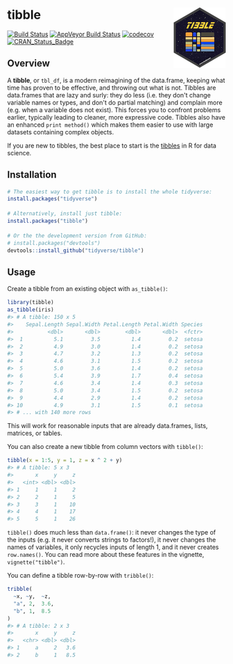
<!-- README.md is generated from README.Rmd. Please edit that file -->
tibble <img src="man/figures/logo.png" align="right" />
=======================================================

[![Build Status](https://travis-ci.org/tidyverse/tibble.svg?branch=master)](https://travis-ci.org/tidyverse/tibble) [![AppVeyor Build Status](https://ci.appveyor.com/api/projects/status/github/tidyverse/tibble?branch=master&svg=true)](https://ci.appveyor.com/project/tidyverse/tibble) [![codecov](https://codecov.io/gh/tidyverse/tibble/branch/master/graph/badge.svg)](https://codecov.io/gh/tidyverse/tibble) [![CRAN\_Status\_Badge](http://www.r-pkg.org/badges/version/tibble)](https://cran.r-project.org/package=tibble)

Overview
--------

A **tibble**, or `tbl_df`, is a modern reimagining of the data.frame, keeping what time has proven to be effective, and throwing out what is not. Tibbles are data.frames that are lazy and surly: they do less (i.e. they don't change variable names or types, and don't do partial matching) and complain more (e.g. when a variable does not exist). This forces you to confront problems earlier, typically leading to cleaner, more expressive code. Tibbles also have an enhanced `print method()` which makes them easier to use with large datasets containing complex objects.

If you are new to tibbles, the best place to start is the [tibbles](http://r4ds.had.co.nz/tibbles.html) in R for data science.

Installation
------------

``` r
# The easiest way to get tibble is to install the whole tidyverse:
install.packages("tidyverse")

# Alternatively, install just tibble:
install.packages("tibble")

# Or the the development version from GitHub:
# install.packages("devtools")
devtools::install_github("tidyverse/tibble")
```

Usage
-----

Create a tibble from an existing object with `as_tibble()`:

``` r
library(tibble)
as_tibble(iris)
#> # A tibble: 150 x 5
#>    Sepal.Length Sepal.Width Petal.Length Petal.Width Species
#>           <dbl>       <dbl>        <dbl>       <dbl>  <fctr>
#>  1          5.1         3.5          1.4         0.2  setosa
#>  2          4.9         3.0          1.4         0.2  setosa
#>  3          4.7         3.2          1.3         0.2  setosa
#>  4          4.6         3.1          1.5         0.2  setosa
#>  5          5.0         3.6          1.4         0.2  setosa
#>  6          5.4         3.9          1.7         0.4  setosa
#>  7          4.6         3.4          1.4         0.3  setosa
#>  8          5.0         3.4          1.5         0.2  setosa
#>  9          4.4         2.9          1.4         0.2  setosa
#> 10          4.9         3.1          1.5         0.1  setosa
#> # ... with 140 more rows
```

This will work for reasonable inputs that are already data.frames, lists, matrices, or tables.

You can also create a new tibble from column vectors with `tibble()`:

``` r
tibble(x = 1:5, y = 1, z = x ^ 2 + y)
#> # A tibble: 5 x 3
#>       x     y     z
#>   <int> <dbl> <dbl>
#> 1     1     1     2
#> 2     2     1     5
#> 3     3     1    10
#> 4     4     1    17
#> 5     5     1    26
```

`tibble()` does much less than `data.frame()`: it never changes the type of the inputs (e.g. it never converts strings to factors!), it never changes the names of variables, it only recycles inputs of length 1, and it never creates `row.names()`. You can read more about these features in the vignette, `vignette("tibble")`.

You can define a tibble row-by-row with `tribble()`:

``` r
tribble(
  ~x, ~y,  ~z,
  "a", 2,  3.6,
  "b", 1,  8.5
)
#> # A tibble: 2 x 3
#>       x     y     z
#>   <chr> <dbl> <dbl>
#> 1     a     2   3.6
#> 2     b     1   8.5
```
